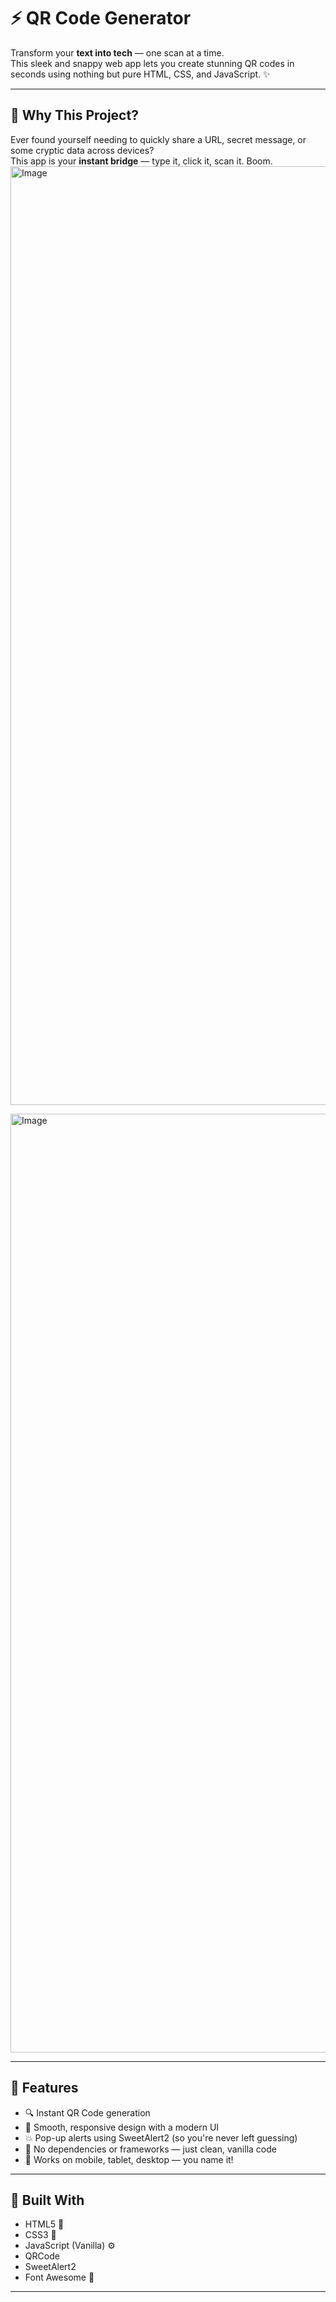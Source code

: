 # ⚡ QR Code Generator

Transform your **text into tech** — one scan at a time.  
This sleek and snappy web app lets you create stunning QR codes in seconds using nothing but pure HTML, CSS, and JavaScript. ✨


---

## 🎯 Why This Project?

Ever found yourself needing to quickly share a URL, secret message, or some cryptic data across devices?  
This app is your **instant bridge** — type it, click it, scan it. Boom.
<img width="1502" alt="Image" src="https://github.com/user-attachments/assets/a55b3bd2-4541-4246-98ef-88cd79958124" />

<img width="1502" alt="Image" src="https://github.com/user-attachments/assets/6085e093-4463-4637-9499-382228994909" />

---

## 🌟 Features

- 🔍 Instant QR Code generation
- 🎨 Smooth, responsive design with a modern UI
- 💥 Pop-up alerts using SweetAlert2 (so you're never left guessing)
- 🎯 No dependencies or frameworks — just clean, vanilla code
- 📱 Works on mobile, tablet, desktop — you name it!


---

## 🔧 Built With

- HTML5 🧱
- CSS3 🎨
- JavaScript (Vanilla) ⚙️
- QRCode
- SweetAlert2
- Font Awesome 🌟

---

